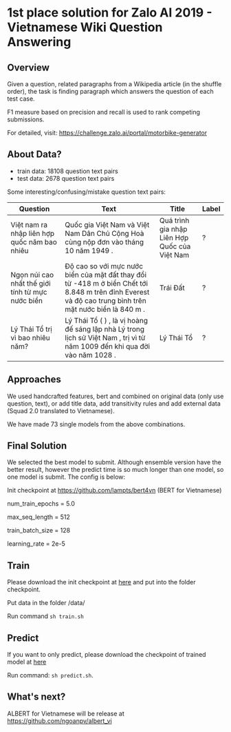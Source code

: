 # 1st place solution for Zalo AI 2019 - Vietnamese Wiki Question Answering

## Overview 
Given a question, related paragraphs from a Wikipedia article (in the shuffle order), the task is finding paragraph which answers the question of each test case.

F1 measure based on precision and recall is used to rank competing submissions. 

For detailed, visit: https://challenge.zalo.ai/portal/motorbike-generator

## About Data?

- train data: 18108 question text pairs
- test data: 2678 question text pairs

Some interesting/confusing/mistake question text pairs:

| Question                                         | Text                                                                                                                                                    | Title                                         | Label |
|--------------------------------------------------|---------------------------------------------------------------------------------------------------------------------------------------------------------|-----------------------------------------------|-------|
| Việt nam ra nhập liên hợp quốc năm bao nhiêu     | Quốc gia Việt Nam và Việt Nam Dân Chủ Cộng Hoà cùng nộp đơn vào tháng 10 năm 1949 .                                                                     | Quá trình gia nhập Liên Hợp Quốc của Việt Nam |  ?    |
| Ngọn núi cao nhất thế giới tính từ mực nước biển | Độ cao so với mực nước biển của mặt đất thay đổi từ -418 m ở biển Chết tới 8.848 m trên đỉnh Everest và độ cao trung bình trên mặt nước biển là 840 m . | Trái Đất                                      | ?     |
| Lý Thái Tổ trị vì bao nhiêu năm?                 | Lý Thái Tổ ( ) , là vị hoàng đế sáng lập nhà Lý trong lịch sử Việt Nam , trị vì từ năm 1009 đến khi qua đời vào năm 1028 .                              | Lý Thái Tổ                                    | ?     |

## Approaches 

We used handcrafted features, bert and combined on original data (only use question, text), or add title data, add transitivity rules and add external data (Squad 2.0 translated to Vietnamese).

We have made 73 single models from the above combinations. 
## Final Solution 
We selected the best model to submit. Although ensemble version have the better result, however the predict time is so much longer than one model, so one model is submit. The config is below:

Init checkpoint at https://github.com/lampts/bert4vn (BERT for Vietnamese)

num_train_epochs = 5.0

max_seq_length = 512 

train_batch_size = 128

learning_rate = 2e-5


## Train 
Please download the init checkpoint at [here]() and put into the folder checkpoint.

Put data in the folder /data/

Run command ``` sh train.sh ```


## Predict
If you want to only predict, please download the checkpoint of trained model at [here]()

Run command: ``` sh predict.sh ```. 

## What's next?

ALBERT for Vietnamese will be release at https://github.com/ngoanpv/albert_vi 

